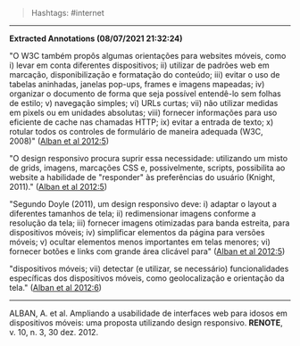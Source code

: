 > Hashtags: #internet 
---
**Extracted Annotations (08/07/2021 21:32:24)**

"O W3C também propôs algumas orientações para websites móveis, como i) levar em conta diferentes dispositivos; ii) utilizar de padrões web em marcação, disponibilização e formatação do conteúdo; iii) evitar o uso de tabelas aninhadas, janelas pop-ups, frames e imagens mapeadas; iv) organizar o documento de forma que seja possível entendê-lo sem folhas de estilo; v) navegação simples; vi) URLs curtas; vii) não utilizar medidas em pixels ou em unidades absolutas; viii) fornecer informações para uso eficiente de cache nas chamadas HTTP; ix) evitar a entrada de texto; x) rotular todos os controles de formulário de maneira adequada (W3C, 2008)" ([Alban et al 2012:5](zotero://open-pdf/library/items/HBYLIXNX?page=5))

"O design responsivo procura suprir essa necessidade: utilizando um misto de grids, imagens, marcações CSS e, possivelmente, scripts, possibilita ao website a habilidade de "responder" às preferências do usuário (Knight, 2011)." ([Alban et al 2012:5](zotero://open-pdf/library/items/HBYLIXNX?page=5))

"Segundo Doyle (2011), um design responsivo deve: i) adaptar o layout a diferentes tamanhos de tela; ii) redimensionar imagens conforme a resolução da tela; iii) fornecer imagens otimizadas para banda estreita, para dispositivos móveis; iv) simplificar elementos da página para versões móveis; v) ocultar elementos menos importantes em telas menores; vi) fornecer botões e links com grande área clicável para" ([Alban et al 2012:5](zotero://open-pdf/library/items/HBYLIXNX?page=5))

"dispositivos móveis; vii) detectar (e utilizar, se necessário) funcionalidades específicas dos dispositivos móveis, como geolocalização e orientação da tela." ([Alban et al 2012:6](zotero://open-pdf/library/items/HBYLIXNX?page=6))

---
ALBAN, A. et al. Ampliando a usabilidade de interfaces web para idosos em dispositivos móveis: uma proposta utilizando design responsivo. **RENOTE**, v. 10, n. 3, 30 dez. 2012.